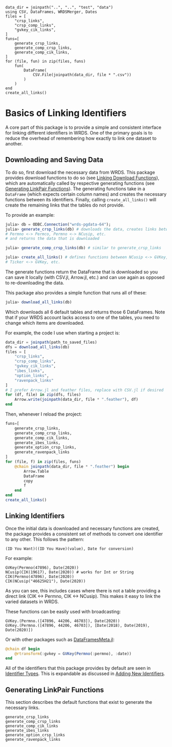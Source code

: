 
```@setup default_behavior
data_dir = joinpath("..", "..", "test", "data")
using CSV, DataFrames, WRDSMerger, Dates
files = [
    "crsp_links",
    "crsp_comp_links",
    "gvkey_cik_links",
]
funs=[
    generate_crsp_links,
    generate_comp_crsp_links,
    generate_comp_cik_links,
]
for (file, fun) in zip(files, funs)
    fun(
        DataFrame(
            CSV.File(joinpath(data_dir, file * ".csv"))
        )
    )
end
create_all_links()
```
# Basics of Linking Identifiers

A core part of this package is to provide a simple and consistent interface for linking different identifiers in WRDS. One of the primary goals is to reduce the overhead of remembering how exactly to link one dataset to another.

## Downloading and Saving Data

To do so, first download the necessary data from WRDS. This package provides download functions to do so (see [Linking Download Functions](@ref)), which are automatically called by respective generating functions (see [Generating LinkPair Functions](@ref)). The generating functions take in a `DataFrame` (which expects certain column names) and creates the necessary functions between its identifiers. Finally, calling `create_all_links()` will create the remaining links that the tables do not provide.

To provide an example:
```julia
julia> db = ODBC.Connection("wrds-pgdata-64");
julia> generate_crsp_links(db) # downloads the data, creates links between 
# Permno <-> Permco, Permno <-> NCusip, etc.
# and returns the data that is downloaded

julia> generate_comp_crsp_links(db) # similar to generate_crsp_links

julia> create_all_links() # defines functions between NCusip <-> GVKey, 
# Ticker <-> GVKey, etc.
```

The generate functions return the DataFrame that is downloaded so you can save it locally (with CSV.jl, Arrow.jl, etc.) and can use again as opposed to re-downloading the data.

This package also provides a simple function that runs all of these:
```julia
julia> download_all_links(db)
```
Which downloads all 6 default tables and returns those 6 DataFrames. Note that if your WRDS account lacks access to one of the tables, you need to change which items are downloaded.

For example, the code I use when starting a project is:
```julia
data_dir = joinpath(path_to_saved_files)
dfs = download_all_links(db)
files = [
    "crsp_links",
    "crsp_comp_links",
    "gvkey_cik_links",
    "ibes_links",
    "option_links",
    "ravenpack_links"
]
# I prefer Arrow.jl and feather files, replace with CSV.jl if desired
for (df, file) in zip(dfs, files)
    Arrow.write(joinpath(data_dir, file * ".feather"), df)
end
```

Then, whenever I reload the project:
```julia
funs=[
    generate_crsp_links,
    generate_comp_crsp_links,
    generate_comp_cik_links,
    generate_ibes_links,
    generate_option_crsp_links,
    generate_ravenpack_links
]
for (file, f) in zip(files, funs)
    @chain joinpath(data_dir, file * ".feather") begin
        Arrow.Table
        DataFrame
        copy
        f
    end
end
create_all_links()
```

## Linking Identifiers

Once the initial data is downloaded and necessary functions are created, the package provides a consistent set of methods to convert one identifier to any other. This follows the pattern:
```
(ID You Want)((ID You Have)(value), Date for conversion)
```
For example:
```@repl default_behavior
GVKey(Permno(47896), Date(2020))
NCusip(CIK(19617), Date(2020)) # works for Int or String
CIK(Permno(47896), Date(2020))
CIK(NCusip("46625H21"), Date(2020))
```
As you can see, this includes cases where there is not a table providing a direct link (CIK <-> Permno, CIK <-> NCusip). This makes it easy to link the varied datasets in WRDS.

These functions can be easily used with broadcasting:
```@repl
GVKey.(Permno.([47896, 44206, 46703]), Date(2020))
GVKey.(Permno.([47896, 44206, 46703]), [Date(2018), Date(2019), Date(2020)])
```

Or with other packages such as [DataFramesMeta.jl](https://juliadata.github.io/DataFramesMeta.jl/stable/):
```julia
@chain df begin
    @rtransform(:gvkey = GVKey(Permno(:permno), :date))
end
```


All of the identifiers that this package provides by default are seen in [Identifier Types](@ref). This is expandable as discussed in [Adding New Identifiers](@ref).

## Generating LinkPair Functions

This section describes the default functions that exist to generate the necessary links.

```@docs
generate_crsp_links
generate_comp_crsp_links
generate_comp_cik_links
generate_ibes_links
generate_option_crsp_links
generate_ravenpack_links
```